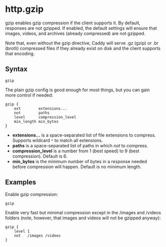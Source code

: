 # http.gzip

gzip enables gzip compression if the client supports it. By default, responses are not gzipped. If enabled, the default
settings will ensure that images, videos, and archives (already compressed) are not gzipped.

Note that, even without the gzip directive, Caddy will serve .gz (gzip) or .br (brotli) compressed files if they already
exist on disk and the client supports that encoding.

## Syntax

``` caddyfile
gzip
```

The plain gzip config is good enough for most things, but you can gain more control if needed:

``` caddyfile
gzip {
    ext        extensions...
    not        paths
    level      compression_level
    min_length min_bytes
}
```

-   **extensions...** is a space-separated list of file extensions to compress. Supports wildcard `*` to match all
    extensions.
-   **paths** is a space-separated list of paths in which *not* to compress.
-   **compression_level** is a number from 1 (best speed) to 9 (best compression). Default is 6.
-   **min_bytes** is the minimum number of bytes in a response needed before compression will happen. Default is no
    minimum length.

## Examples

Enable gzip compression:

``` caddyfile
gzip
```

Enable very fast but minimal compression except in the /images and /videos folders (note, however, that images and
videos will not be gzipped anyway):

``` caddyfile
gzip {
    level 1
    not   /images /videos
}
```
